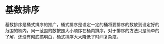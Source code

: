 # 基数排序

基数排序是桶式排序的推广，桶式排序是设定一定的桶将要排序的数放到设定好的范围的桶内，同一范围的数按照大小顺序在桶内排序，对于排序的方法只是简单的了解，还没有彻底搞明白，桶式排序大大降低了时间复杂度。

